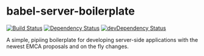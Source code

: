 # babel-server-boilerplate

[![Build Status](https://travis-ci.org/jaredbrookswhite/babel-server-boilerplate.svg)](https://travis-ci.org/jaredbrookswhite/babel-server-boilerplate)
[![Dependency Status](https://david-dm.org/jaredbrookswhite/babel-server-boilerplate.svg)](https://david-dm.org/jaredbrookswhite/babel-server-boilerplate)
[![devDependency Status](https://david-dm.org/jaredbrookswhite/babel-server-boilerplate/dev-status.svg)](https://david-dm.org/jaredbrookswhite/babel-server-boilerplate#info=devDependencies)

A simple, pipiing boilerplate for developing server-side applications with the newest EMCA proposals and on the fly changes.
